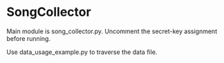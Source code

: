 # SongCollector

Main module is song_collector.py. Uncomment the secret-key assignment before running.

Use data_usage_example.py to traverse the data file.